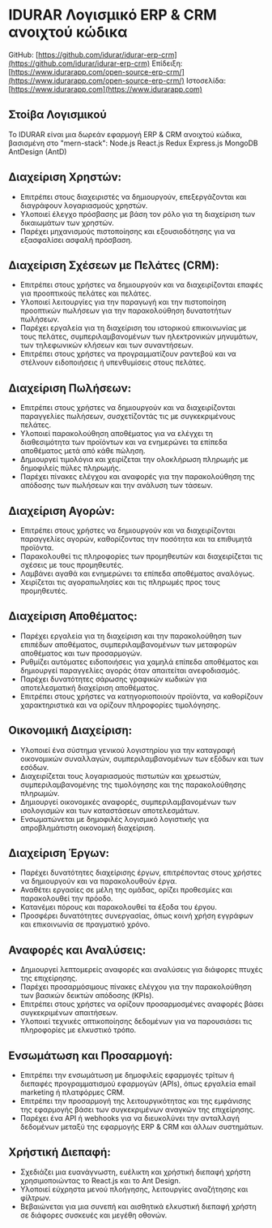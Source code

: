 # IDURAR Λογισμικό ERP & CRM ανοιχτού κώδικα

GitHub: [https://github.com/idurar/idurar-erp-crm](https://github.com/idurar/idurar-erp-crm)
Επίδειξη: [https://www.idurarapp.com/open-source-erp-crm/](https://www.idurarapp.com/open-source-erp-crm/)
Ιστοσελίδα: [https://www.idurarapp.com](https://www.idurarapp.com)

## Στοίβα Λογισμικού

Το IDURAR είναι μια δωρεάν εφαρμογή ERP & CRM ανοιχτού κώδικα, βασισμένη στο "mern-stack": Node.js React.js Redux Express.js MongoDB AntDesign (AntD)

## Διαχείριση Χρηστών:

- Επιτρέπει στους διαχειριστές να δημιουργούν, επεξεργάζονται και διαγράφουν λογαριασμούς χρηστών.
- Υλοποιεί έλεγχο πρόσβασης με βάση τον ρόλο για τη διαχείριση των δικαιωμάτων των χρηστών.
- Παρέχει μηχανισμούς πιστοποίησης και εξουσιοδότησης για να εξασφαλίσει ασφαλή πρόσβαση.

## Διαχείριση Σχέσεων με Πελάτες (CRM):

- Επιτρέπει στους χρήστες να δημιουργούν και να διαχειρίζονται επαφές για προοπτικούς πελάτες και πελάτες.
- Υλοποιεί λειτουργίες για την παραγωγή και την πιστοποίηση προοπτικών πωλήσεων για την παρακολούθηση δυνατοτήτων πωλήσεων.
- Παρέχει εργαλεία για τη διαχείριση του ιστορικού επικοινωνίας με τους πελάτες, συμπεριλαμβανομένων των ηλεκτρονικών μηνυμάτων, των τηλεφωνικών κλήσεων και των συναντήσεων.
- Επιτρέπει στους χρήστες να προγραμματίζουν ραντεβού και να στέλνουν ειδοποιήσεις ή υπενθυμίσεις στους πελάτες.

## Διαχείριση Πωλήσεων:

- Επιτρέπει στους χρήστες να δημιουργούν και να διαχειρίζονται παραγγελίες πωλήσεων, συσχετίζοντάς τις με συγκεκριμένους πελάτες.
- Υλοποιεί παρακολούθηση αποθέματος για να ελέγχει τη διαθεσιμότητα των προϊόντων και να ενημερώνει τα επίπεδα αποθέματος μετά από κάθε πώληση.
- Δημιουργεί τιμολόγια και χειρίζεται την ολοκλήρωση πληρωμής με δημοφιλείς πύλες πληρωμής.
- Παρέχει πίνακες ελέγχου και αναφορές για την παρακολούθηση της απόδοσης των πωλήσεων και την ανάλυση των τάσεων.

## Διαχείριση Αγορών:

- Επιτρέπει στους χρήστες να δημιουργούν και να διαχειρίζονται παραγγελίες αγορών, καθορίζοντας την ποσότητα και τα επιθυμητά προϊόντα.
- Παρακολουθεί τις πληροφορίες των προμηθευτών και διαχειρίζεται τις σχέσεις με τους προμηθευτές.
- Λαμβάνει αγαθά και ενημερώνει τα επίπεδα αποθέματος αναλόγως.
- Χειρίζεται τις αγοραπωλησίες και τις πληρωμές προς τους προμηθευτές.

## Διαχείριση Αποθέματος:

- Παρέχει εργαλεία για τη διαχείριση και την παρακολούθηση των επιπέδων αποθέματος, συμπεριλαμβανομένων των μεταφορών αποθέματος και των προσαρμογών.
- Ρυθμίζει αυτόματες ειδοποιήσεις για χαμηλά επίπεδα αποθέματος και δημιουργεί παραγγελίες αγοράς όταν απαιτείται ανεφοδιασμός.
- Παρέχει δυνατότητες σάρωσης γραφικών κωδικών για αποτελεσματική διαχείριση αποθέματος.
- Επιτρέπει στους χρήστες να κατηγοριοποιούν προϊόντα, να καθορίζουν χαρακτηριστικά και να ορίζουν πληροφορίες τιμολόγησης.

## Οικονομική Διαχείριση:

- Υλοποιεί ένα σύστημα γενικού λογιστηρίου για την καταγραφή οικονομικών συναλλαγών, συμπεριλαμβανομένων των εξόδων και των εσόδων.
- Διαχειρίζεται τους λογαριασμούς πιστωτών και χρεωστών, συμπεριλαμβανομένης της τιμολόγησης και της παρακολούθησης πληρωμών.
- Δημιουργεί οικονομικές αναφορές, συμπεριλαμβανομένων των ισολογισμών και των καταστάσεων αποτελεσμάτων.
- Ενσωματώνεται με δημοφιλές λογισμικό λογιστικής για απροβλημάτιστη οικονομική διαχείριση.

## Διαχείριση Έργων:

- Παρέχει δυνατότητες διαχείρισης έργων, επιτρέποντας στους χρήστες να δημιουργούν και να παρακολουθούν έργα.
- Αναθέτει εργασίες σε μέλη της ομάδας, ορίζει προθεσμίες και παρακολουθεί την πρόοδο.
- Κατανέμει πόρους και παρακολουθεί τα έξοδα του έργου.
- Προσφέρει δυνατότητες συνεργασίας, όπως κοινή χρήση εγγράφων και επικοινωνία σε πραγματικό χρόνο.

## Αναφορές και Αναλύσεις:

- Δημιουργεί λεπτομερείς αναφορές και αναλύσεις για διάφορες πτυχές της επιχείρησης.
- Παρέχει προσαρμόσιμους πίνακες ελέγχου για την παρακολούθηση των βασικών δεικτών απόδοσης (KPIs).
- Επιτρέπει στους χρήστες να ορίζουν προσαρμοσμένες αναφορές βάσει συγκεκριμένων απαιτήσεων.
- Υλοποιεί τεχνικές οπτικοποίησης δεδομένων για να παρουσιάσει τις πληροφορίες με ελκυστικό τρόπο.

## Ενσωμάτωση και Προσαρμογή:

- Επιτρέπει την ενσωμάτωση με δημοφιλείς εφαρμογές τρίτων ή διεπαφές προγραμματισμού εφαρμογών (APIs), όπως εργαλεία email marketing ή πλατφόρμες CRM.
- Επιτρέπει την προσαρμογή της λειτουργικότητας και της εμφάνισης της εφαρμογής βάσει των συγκεκριμένων αναγκών της επιχείρησης.
- Παρέχει ένα API ή webhooks για να διευκολύνει την ανταλλαγή δεδομένων μεταξύ της εφαρμογής ERP & CRM και άλλων συστημάτων.

## Χρήστική Διεπαφή:

- Σχεδιάζει μια ευανάγνωστη, ευέλικτη και χρήστική διεπαφή χρήστη χρησιμοποιώντας το React.js και το Ant Design.
- Υλοποιεί εύχρηστα μενού πλοήγησης, λειτουργίες αναζήτησης και φίλτρων.
- Βεβαιώνεται για μια συνεπή και αισθητικά ελκυστική διεπαφή χρήστη σε διάφορες συσκευές και μεγέθη οθονών.